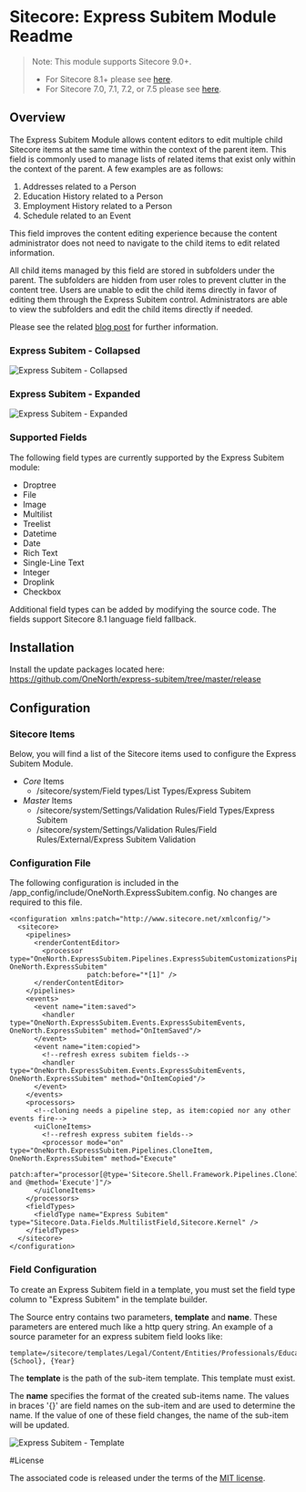 
# Sitecore: Express Subitem Module Readme

> Note: This module supports Sitecore 9.0+. 
> * For Sitecore 8.1+ please see [here](https://github.com/onenorth/express-subitem/tree/sitecore-8.1).
> * For Sitecore 7.0, 7.1, 7.2, or 7.5 please see [here](https://github.com/onenorth/express-subitem/tree/sitecore-7.0).

## Overview

The Express Subitem Module allows content editors to edit multiple child Sitecore items at the same time within the context of the parent item. This field is commonly used to manage lists of related items that exist only within the context of the parent.  A few examples are as follows:

 1. Addresses related to a Person
 2. Education History related to a Person
 3. Employment History related to a Person
 3. Schedule related to an Event

This field improves the content editing experience because the content administrator does not need to navigate to the child items to edit related information.

All child items managed by this field are stored in subfolders under the parent.
The subfolders are hidden from user roles to prevent clutter in the content tree.
Users are unable to edit the child items directly in favor of editing them through the Express Subitem control.
Administrators are able to view the subfolders and edit the child items directly if needed.

Please see the related [blog post](http://www.onenorth.com/blog/post/sitecore-express-subitem-module) for further information.

### Express Subitem - Collapsed
![Express Subitem - Collapsed](https://raw.github.com/onenorth/express-subitem/master/img/ExpressSubitemCollapsed.jpg)

### Express Subitem - Expanded
![Express Subitem - Expanded](https://raw.github.com/onenorth/express-subitem/master/img/ExpressSubitemExpanded.jpg)

### Supported Fields

The following field types are currently supported by the Express Subitem module:

 - Droptree
 - File
 - Image
 - Multilist
 - Treelist
 - Datetime
 - Date
 - Rich Text
 - Single-Line Text
 - Integer
 - Droplink
 - Checkbox

Additional field types can be added by modifying the source code.  The fields support Sitecore 8.1 language field fallback.

## Installation

Install the update packages located here: https://github.com/OneNorth/express-subitem/tree/master/release

## Configuration

### Sitecore Items

Below, you will find a list of the Sitecore items used to configure the Express Subitem Module.

 - *Core* Items
	 - /sitecore/system/Field types/List Types/Express Subitem
 - *Master* Items
	 - /sitecore/system/Settings/Validation Rules/Field Types/Express Subitem
	 - /sitecore/system/Settings/Validation Rules/Field Rules/External/Express Subitem Validation

### Configuration File

The following configuration is included in the /app_config/include/OneNorth.ExpressSubitem.config. No changes are required to this file.

    <configuration xmlns:patch="http://www.sitecore.net/xmlconfig/">
      <sitecore>
        <pipelines>
          <renderContentEditor>
            <processor type="OneNorth.ExpressSubitem.Pipelines.ExpressSubitemCustomizationsPipeline, OneNorth.ExpressSubitem"
                       patch:before="*[1]" />
          </renderContentEditor>
        </pipelines>
        <events>
          <event name="item:saved">
            <handler type="OneNorth.ExpressSubitem.Events.ExpressSubitemEvents, OneNorth.ExpressSubitem" method="OnItemSaved"/>
          </event>
          <event name="item:copied">
            <!--refresh exress subitem fields-->
            <handler type="OneNorth.ExpressSubitem.Events.ExpressSubitemEvents, OneNorth.ExpressSubitem" method="OnItemCopied"/>
          </event>
        </events>
        <processors>
          <!--cloning needs a pipeline step, as item:copied nor any other events fire-->
          <uiCloneItems>
            <!--refresh express subitem fields-->
            <processor mode="on" type="OneNorth.ExpressSubitem.Pipelines.CloneItem, OneNorth.ExpressSubitem" method="Execute"
                       patch:after="processor[@type='Sitecore.Shell.Framework.Pipelines.CloneItems,Sitecore.Kernel' and @method='Execute']"/>
          </uiCloneItems>
        </processors>
        <fieldTypes>
          <fieldType name="Express Subitem" type="Sitecore.Data.Fields.MultilistField,Sitecore.Kernel" />
        </fieldTypes>
      </sitecore>
    </configuration>

### Field Configuration

To create an Express Subitem field in a template, you must set the field type column to "Express Subitem" in the template builder. 

The Source entry contains two parameters, **template** and **name**. These parameters are entered much like a http query string. An example of a source parameter for an express subitem field looks like:

    template=/sitecore/templates/Legal/Content/Entities/Professionals/Education&name={School}, {Year}

The **template** is the path of the sub-item template. This template must exist.

The **name** specifies the format of the created sub-items name. The values in braces '{}' are field names on the sub-item and are used to determine the name. If the value of one of these field changes, the name of the sub-item will be updated.

![Express Subitem - Template](https://raw.github.com/onenorth/express-subitem/master/img/ExpressSubitemTemplate.jpg)

#License

The associated code is released under the terms of the [MIT license](http://onenorth.mit-license.org).


